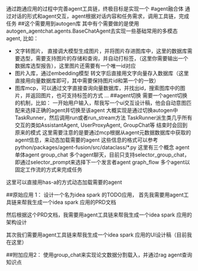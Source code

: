 通过跑通应用的过程中完善agent工具链，终极目标是实现一个
#agent融合体
通过对话的形式和agent交互，agent根据对话内容和任务需求，调用工具链，完成任务
##这个需要用到autogen库
其中有个需要做的是使用autogen_agentchat.agents.BaseChatAgent去实现一些基础常用的多模态agent,
比如：
- 文字转图片， 直接调大模型生成图片，并将图片存进图库中，这里的数据库需要选型，需要支持图片的存储和查询，并自动打标签，（这里你需要输出一个数据库选型报告），这里图片还需要有一个唯一id对应
- 图片入库，通过embedding模型 转文字后直接用文字向量存入数据库（这里直接用向量数据库即可，其中需要保持图片id和第一个的一致）
- 图库mcp，可以通过文字直接查询向量数据库，并找出id，搜索图库中的图片，并返回图片，也可支持标签的方式
...
##agent切换
需要一个agent切换的机制，比如：
一开始用户输入，帮我写一个ui交互设计稿，他会自动意图匹配来选择正确的agent并切换至该agent
大概实现是通过切换autogen中TaskRunner，然后调用run或者run_stream方法
TaskRunner派生类几乎所有交互的类如AssistantAgent, UserProxyAgent, GroupChat等
结束时会回到原来的模式
这里需要注意的是要通过mcp根据从agent元数据数据库中获取的agent信息，来动态加载需要的agent
这些信息的格式可以参考python/packages/agent-fusion/src/dataclass/*.py
这里有三个概念
agent 单体agent
group_chat 多个agent聊天，目前只支持selector_group_chat，即通过selector_prompt来选择下一个发言者agent
graph_flow 多个agent以固定工作流的方式来完成任务

这里可以直接用has-a的方式动态加载需要的agent

##原始应用 1：
设计一个名为idea spark 的TODO应用，
首先我需要用agent工具链来帮我生成一个idea spark 应用的PRD文档

然后根据这个PRD文档，我需要用agent工具链来帮我生成一个idea spark 应用的架构设计

其次我们需要用agent工具链来帮我生成一个idea spark 应用的UI设计稿（目前我在这里）


##附加应用2：
使用group_chat来实现论文数据分割载入，并通过rag agent查询知识点


